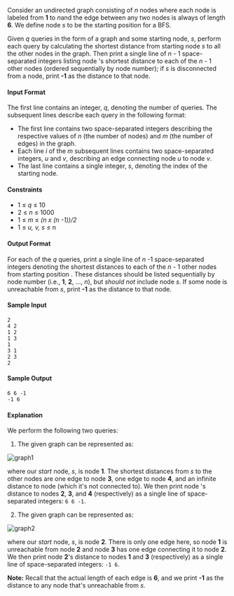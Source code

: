 Consider an undirected graph consisting of *n* nodes where each node is labeled from **1** to   *n*and the edge between any two nodes is always of length **6**. We define node *s* to be the starting position for a BFS.

Given *q* queries in the form of a graph and some starting node, *s*, perform each query by calculating the shortest distance from starting node *s* to all the other nodes in the graph. Then print a single line of *n* - 1 space-separated integers listing node 's shortest distance to each of the *n* - 1 other nodes (ordered sequentially by node number); if *s* is disconnected from a node, print **-1** as the distance to that node.

#### Input Format

The first line contains an integer, *q*, denoting the number of queries. The subsequent lines describe each query in the following format:

* The first line contains two space-separated integers describing the respective values of *n* (the number of nodes) and *m* (the number of edges) in the graph.
* Each line *i* of the *m* subsequent lines contains two space-separated integers,  *u* and *v*, describing an edge connecting node *u* to node *v*.
* The last line contains a single integer, *s*, denoting the index of the starting node.

#### Constraints

* 1 ≤ *q* ≤ 10
* 2 ≤ *n* ≤ 1000
* 1 ≤ *m* ≤ *(n x (n -1))/2*
* 1 ≤ *u, v, s* ≤ n

#### Output Format

For each of the *q* queries, print a single line of *n* -1 space-separated integers denoting the shortest distances to each of the *n* - 1 other nodes from starting position . These distances should be listed sequentially by node number (i.e., **1**, **2**, ..., *n*), but *should not* include node *s*. If some node is unreachable from *s*, print **-1** as the distance to that node.

#### Sample Input

    2
    4 2
    1 2
    1 3
    1
    3 1
    2 3
    2

#### Sample Output

    6 6 -1
    -1 6

#### Explanation

We perform the following two queries:

1. The given graph can be represented as: 

![graph1](https://s3.amazonaws.com/hr-challenge-images/5580/1470939600-bcdb0816eb-BFS.png)

where our *start* node, *s*, is node **1**. The shortest distances from *s* to the other nodes are one edge to node **3**, one edge to node **4**, and an infinite distance to node  (which it's not connected to). We then print node 's distance to nodes **2**, **3**, and **4** (respectively) as a single line of space-separated integers: `6 6 -1`.

2. The given graph can be represented as: 

![graph2](https://s3.amazonaws.com/hr-challenge-images/5580/1470940326-10109a7d5c-BFS2.png)

where our *start* node, *s*, is node **2**. There is only one edge here, so node **1** is unreachable from node **2** and node **3** has one edge connecting it to node **2**. We then print node **2**'s distance to nodes **1** and **3** (respectively) as a single line of space-separated integers: `-1 6`.

**Note:** Recall that the actual length of each edge is **6**, and we print **-1** as the distance to any node that's unreachable from *s*.